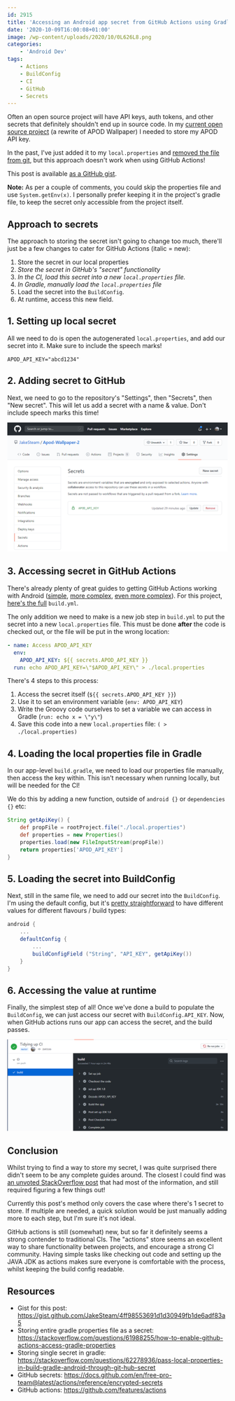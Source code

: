 ```yaml
---
id: 2915
title: 'Accessing an Android app secret from GitHub Actions using Gradle'
date: '2020-10-09T16:00:08+01:00'
image: /wp-content/uploads/2020/10/0L626L8.png
categories:
    - 'Android Dev'
tags:
    - Actions
    - BuildConfig
    - CI
    - GitHub
    - Secrets
---
```


Often an open source project will have API keys, auth tokens, and other secrets that definitely shouldn't end up in source code. In my [current open source project](https://github.com/JakeSteam/Apod-Wallpaper-2) (a rewrite of APOD Wallpaper) I needed to store my APOD API key.

In the past, I've just added it to my `local.properties` and [removed the file from git](https://stackoverflow.com/a/2047477/608312), but this approach doesn't work when using GitHub Actions!

This post is available [as a GitHub gist](https://gist.github.com/JakeSteam/4ff98553691d1d30949fb1de6adf83a5).

**Note:** As per a couple of comments, you could skip the properties file and use `System.getEnv(x)`. I personally prefer keeping it in the project's gradle file, to keep the secret only accessible from the project itself.

## Approach to secrets

The approach to storing the secret isn't going to change too much, there'll just be a few changes to cater for GitHub Actions (italic = new):

1. Store the secret in our local properties
2. *Store the secret in GitHub's "secret" functionality*
3. *In the CI, load this secret into a new `local.properties` file.*
4. *In Gradle, manually load the `local.properties` file*
5. Load the secret into the `BuildConfig`.
6. At runtime, access this new field.

## 1. Setting up local secret

All we need to do is open the autogenerated `local.properties`, and add our secret into it. Make sure to include the speech marks!

```
APOD_API_KEY="abcd1234"
```

## 2. Adding secret to GitHub

Next, we need to go to the repository's "Settings", then "Secrets", then "New secret". This will let us add a secret with a name &amp; value. Don't include speech marks this time!

[![](/wp-content/uploads/2020/10/zsffTDX.png)](/wp-content/uploads/2020/10/zsffTDX.png)

## 3. Accessing secret in GitHub Actions

There's already plenty of great guides to getting GitHub Actions working with Android ([simple](https://proandroiddev.com/how-to-github-actions-building-your-android-app-773779bcacab), [more complex](https://www.coletiv.com/blog/android-github-actions-setup/), [even more complex](https://medium.com/@wkrzywiec/github-actions-for-android-first-approach-f616c24aa0f9)). For this project, [here's the full](https://gist.github.com/JakeSteam/4ff98553691d1d30949fb1de6adf83a5#file-build-yml) `build.yml`.

The only addition we need to make is a new job step in `build.yml` to put the secret into a new `local.properties` file. This must be done **after** the code is checked out, or the file will be put in the wrong location:

```yaml
- name: Access APOD_API_KEY
  env:
    APOD_API_KEY: ${{ secrets.APOD_API_KEY }}
  run: echo APOD_API_KEY=\"$APOD_API_KEY\" > ./local.properties
```

There's 4 steps to this process:

1. Access the secret itself (`${{ secrets.APOD_API_KEY }}`)
2. Use it to set an environment variable (`env: APOD_API_KEY`)
3. Write the Groovy code ourselves to set a variable we can access in Gradle (`run: echo x = \"y\"`)
4. Save this code into a new `local.properties` file: `( > ./local.properties)`

## 4. Loading the local properties file in Gradle

In our app-level `build.gradle`, we need to load our properties file manually, then access the key within. This isn't necessary when running locally, but will be needed for the CI!

We do this by adding a new function, outside of `android {}` or `dependencies {}` etc:

```groovy
String getApiKey() {
    def propFile = rootProject.file("./local.properties")
    def properties = new Properties()
    properties.load(new FileInputStream(propFile))
    return properties['APOD_API_KEY']
}
```

## 5. Loading the secret into BuildConfig

Next, still in the same file, we need to add our secret into the `BuildConfig`. I'm using the default config, but it's [pretty straightforward](/how-to-define-buildconfig-values-e-g-server-url-using-both-build-flavor-and-build-type/) to have different values for different flavours / build types:

```groovy
android {
    ...
    defaultConfig {
        ...
        buildConfigField ("String", "API_KEY", getApiKey())
    }
}
```

## 6. Accessing the value at runtime

Finally, the simplest step of all! Once we've done a build to populate the `BuildConfig`, we can just access our secret with `BuildConfig.API_KEY`. Now, when GitHub actions runs our app can access the secret, and the build passes.

[![](/wp-content/uploads/2020/10/0L626L8.png)](/wp-content/uploads/2020/10/0L626L8.png)

## Conclusion

Whilst trying to find a way to store my secret, I was quite surprised there didn't seem to be any complete guides around. The closest I could find was [an unvoted StackOverflow post](https://stackoverflow.com/a/62296987/608312) that had most of the information, and still required figuring a few things out!

Currently this post's method only covers the case where there's 1 secret to store. If multiple are needed, a quick solution would be just manually adding more to each step, but I'm sure it's not ideal.

GitHub actions is still (somewhat) new, but so far it definitely seems a strong contender to traditional CIs. The "actions" store seems an excellent way to share functionality between projects, and encourage a strong CI community. Having simple tasks like checking out code and setting up the JAVA JDK as actions makes sure everyone is comfortable with the process, whilst keeping the build config readable.

## Resources

- Gist for this post: <https://gist.github.com/JakeSteam/4ff98553691d1d30949fb1de6adf83a5>
- Storing entire gradle properties file as a secret: <https://stackoverflow.com/questions/61988255/how-to-enable-github-actions-access-gradle-properties>
- Storing single secret in gradle: <https://stackoverflow.com/questions/62278936/pass-local-properties-in-build-gradle-android-through-git-hub-secret>
- GitHub secrets: <https://docs.github.com/en/free-pro-team@latest/actions/reference/encrypted-secrets>
- GitHub actions: <https://github.com/features/actions>